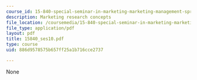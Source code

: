 ```yaml
---
course_id: 15-840-special-seminar-in-marketing-marketing-management-spring-2004
description: Marketing research concepts
file_location: /coursemedia/15-840-special-seminar-in-marketing-marketing-management-spring-2004/886d9578575b657ff25a1b716cce2737_15840_ses10.pdf
file_type: application/pdf
layout: pdf
title: 15840_ses10.pdf
type: course
uid: 886d9578575b657ff25a1b716cce2737

---
```

None